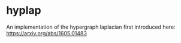 # hyplap
An implementation of the hypergraph laplacian first introduced here: https://arxiv.org/abs/1605.01483

